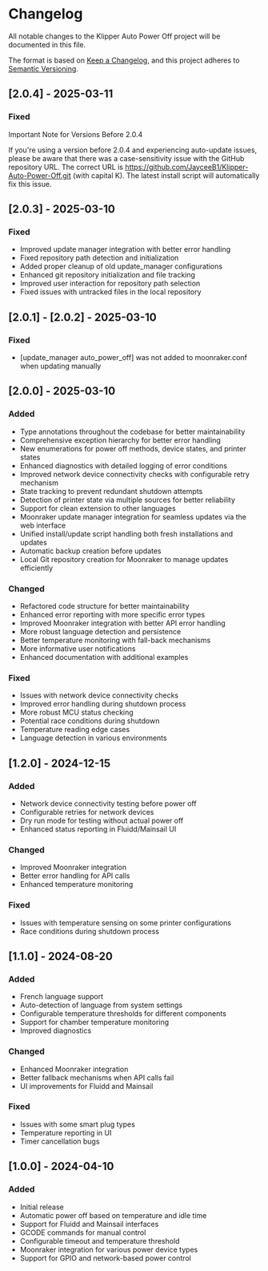 # Changelog

All notable changes to the Klipper Auto Power Off project will be documented in this file.

The format is based on [Keep a Changelog](https://keepachangelog.com/en/1.0.0/),
and this project adheres to [Semantic Versioning](https://semver.org/spec/v2.0.0.html).

## [2.0.4] - 2025-03-11

### Fixed
Important Note for Versions Before 2.0.4

If you're using a version before 2.0.4 and experiencing auto-update issues, please be aware that there was a case-sensitivity issue with the GitHub repository URL. The correct URL is https://github.com/JayceeB1/Klipper-Auto-Power-Off.git (with capital K). 
The latest install script will automatically fix this issue.

## [2.0.3] - 2025-03-10

### Fixed
- Improved update manager integration with better error handling
- Fixed repository path detection and initialization
- Added proper cleanup of old update_manager configurations
- Enhanced git repository initialization and file tracking
- Improved user interaction for repository path selection
- Fixed issues with untracked files in the local repository

## [2.0.1] - [2.0.2] - 2025-03-10

### Fixed
- [update_manager auto_power_off] was not added to moonraker.conf when updating manually

## [2.0.0] - 2025-03-10

### Added
- Type annotations throughout the codebase for better maintainability
- Comprehensive exception hierarchy for better error handling
- New enumerations for power off methods, device states, and printer states
- Enhanced diagnostics with detailed logging of error conditions
- Improved network device connectivity checks with configurable retry mechanism
- State tracking to prevent redundant shutdown attempts
- Detection of printer state via multiple sources for better reliability
- Support for clean extension to other languages
- Moonraker update manager integration for seamless updates via the web interface
- Unified install/update script handling both fresh installations and updates
- Automatic backup creation before updates
- Local Git repository creation for Moonraker to manage updates efficiently

### Changed
- Refactored code structure for better maintainability
- Enhanced error reporting with more specific error types
- Improved Moonraker integration with better API error handling
- More robust language detection and persistence
- Better temperature monitoring with fall-back mechanisms
- More informative user notifications
- Enhanced documentation with additional examples

### Fixed
- Issues with network device connectivity checks
- Improved error handling during shutdown process
- More robust MCU status checking
- Potential race conditions during shutdown
- Temperature reading edge cases
- Language detection in various environments

## [1.2.0] - 2024-12-15

### Added
- Network device connectivity testing before power off
- Configurable retries for network devices
- Dry run mode for testing without actual power off
- Enhanced status reporting in Fluidd/Mainsail UI

### Changed
- Improved Moonraker integration
- Better error handling for API calls
- Enhanced temperature monitoring

### Fixed
- Issues with temperature sensing on some printer configurations
- Race conditions during shutdown process

## [1.1.0] - 2024-08-20

### Added
- French language support
- Auto-detection of language from system settings
- Configurable temperature thresholds for different components
- Support for chamber temperature monitoring
- Improved diagnostics

### Changed
- Enhanced Moonraker integration
- Better fallback mechanisms when API calls fail
- UI improvements for Fluidd and Mainsail

### Fixed
- Issues with some smart plug types
- Temperature reporting in UI
- Timer cancellation bugs

## [1.0.0] - 2024-04-10

### Added
- Initial release
- Automatic power off based on temperature and idle time
- Support for Fluidd and Mainsail interfaces
- GCODE commands for manual control
- Configurable timeout and temperature threshold
- Moonraker integration for various power device types
- Support for GPIO and network-based power control